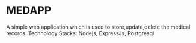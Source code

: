 # MEDAPP
A simple web application which is used to store,update,delete the medical records.
Technology Stacks: Nodejs, ExpressJs, Postgresql

